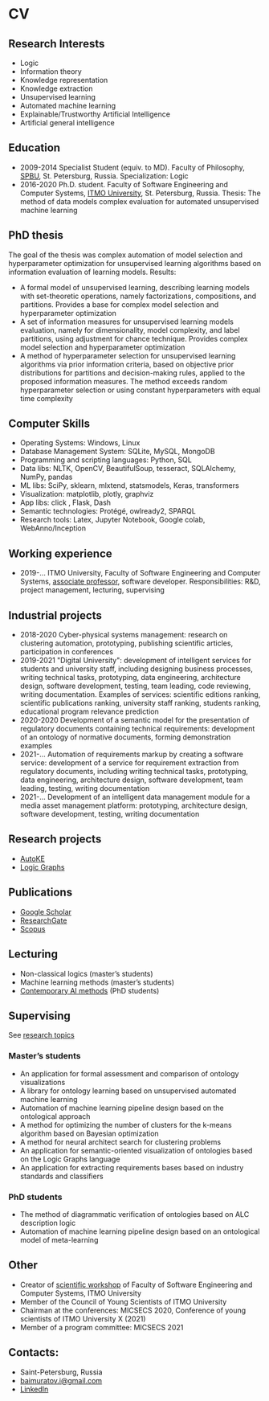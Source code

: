 # CV

## Research Interests
- Logic
- Information theory
- Knowledge representation
- Knowledge extraction
- Unsupervised learning
- Automated machine learning
- Explainable/Trustworthy Artificial Intelligence
- Artificial general intelligence

## Education
- 2009-2014	Specialist Student (equiv. to MD). Faculty of Philosophy, [SPBU](https://english.spbu.ru/), St. Petersburg, Russia. Specialization: Logic
- 2016-2020 Ph.D. student. Faculty of Software Engineering and Computer Systems, [ITMO University](https://en.itmo.ru/), St. Petersburg, Russia. Thesis: The method of data models complex evaluation for automated unsupervised machine learning

## PhD thesis
The goal of the thesis was complex automation of model selection and hyperparameter optimization for unsupervised learning algorithms based on information evaluation of learning models. Results:
-	A formal model of unsupervised learning, describing learning models with set-theoretic operations, namely factorizations, compositions, and partitions. Provides a base for complex model selection and hyperparameter optimization
-	A set of information measures for unsupervised learning models evaluation, namely for dimensionality, model complexity, and label partitions, using adjustment for chance technique. Provides complex model selection and hyperparameter optimization
-	A method of hyperparameter selection for unsupervised learning algorithms via prior information criteria, based on objective prior distributions for partitions and decision-making rules, applied to the proposed information measures. The method exceeds random hyperparameter selection or using constant hyperparameters with equal time complexity

## Computer Skills
-	Operating Systems: Windows, Linux
-	Database Management System: SQLite, MySQL, MongoDB
-	Programming and scripting languages: Python, SQL
-	Data libs: NLTK, OpenCV, BeautifulSoup, tesseract, SQLAlchemy, NumPy, pandas
-	ML libs: SciPy, sklearn, mlxtend, statsmodels, Keras, transformers
-	Visualization: matplotlib, plotly, graphviz 
-	App libs: click , Flask, Dash
-	Semantic technologies: Protégé, owlready2, SPARQL
-	Research tools: Latex, Jupyter Notebook, Google colab, WebAnno/Inception

## Working experience
- 2019-…  ITMO University, Faculty of Software Engineering and Computer Systems, [associate professor](https://scs.ifmo.ru/en/viewperson/224068/baimuratov-ildar.htm), software developer. Responsibilities: R&D, project management, lecturing, supervising

## Industrial projects
- 2018-2020 Cyber-physical systems management: research on clustering automation, prototyping, publishing scientific articles, participation in conferences
- 2019-2021 "Digital University": development of intelligent services for students and university staff, including designing business processes, writing technical tasks, prototyping, data engineering, architecture design, software development, testing, team leading, code reviewing, writing documentation. Examples of services: scientific editions ranking, scientific publications ranking, university staff ranking, students ranking, educational program relevance prediction
- 2020-2020 Development of a semantic model for the presentation of regulatory documents containing technical requirements: development of an ontology of normative documents, forming demonstration examples
- 2021-…  Automation of requirements markup by creating a software service: development of a service for requirement extraction from regulatory documents, including writing technical tasks, prototyping, data engineering, architecture design, software development, team leading, testing, writing documentation
- 2021-…  Development of an intelligent data management module for a media asset management platform: prototyping, architecture design, software development, testing, writing documentation

## Research projects
- [AutoKE](https://ldrbmrtv.github.io/AutoKE/)
- [Logic Graphs](https://logic-graphs.github.io/)

## Publications

- [Google Scholar](https://scholar.google.se/citations?user=aG08GegAAAAJ)
- [ResearchGate](https://www.researchgate.net/profile/Ildar-Baimuratov)
- [Scopus](https://www.scopus.com/authid/detail.uri?authorId=57204417976)

## Lecturing
-	Non-classical logics (master’s students)
-	Machine learning methods (master’s students)
-	[Contemporary AI methods](https://www.youtube.com/channel/UCIsw-78RXEm3LYSl4Ry0-WQ) (PhD students)

## Supervising

See [research topics](topics.md)

### Master’s students
-	An application for formal assessment and comparison of ontology visualizations
-	A library for ontology learning based on unsupervised automated machine learning
-	Automation of machine learning pipeline design based on the ontological approach
-	A method for optimizing the number of clusters for the k-means algorithm based on Bayesian optimization
-	A method for neural architect search for clustering problems
-	An application for semantic-oriented visualization of ontologies based on the Logic Graphs language
-	An application for extracting requirements bases based on industry standards and classifiers

### PhD students
-	The method of diagrammatic verification of ontologies based on ALC description logic
-	Automation of machine learning pipeline design based on an ontological model of meta-learning

## Other
-	Creator of [scientific workshop](https://ldrbmrtv.github.io/SCS.Workshop/) of Faculty of Software Engineering and Computer Systems, ITMO University
-	Member of the Council of Young Scientists of ITMO University
-	Chairman at the conferences: MICSECS 2020, Conference of young scientists of ITMO University X (2021)
-	Member of a program committee: MICSECS 2021

## Contacts:
- Saint-Petersburg, Russia
- baimuratov.i@gmail.com
- [LinkedIn](https://www.linkedin.com/in/ildar-baimuratov-7496871b1/)
